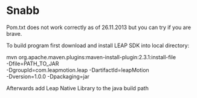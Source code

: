 Snabb
=====
Pom.txt does not work correctly as of 26.11.2013 but you can try if you are brave.

To build program first download and install LEAP SDK into local directory:

mvn org.apache.maven.plugins:maven-install-plugin:2.3.1:install-file \
    -Dfile=PATH_TO_JAR \
    -DgroupId=com.leapmotion.leap -DartifactId=leapMotion \
    -Dversion=1.0.0 -Dpackaging=jar

Afterwards add Leap Native Library to the java build path